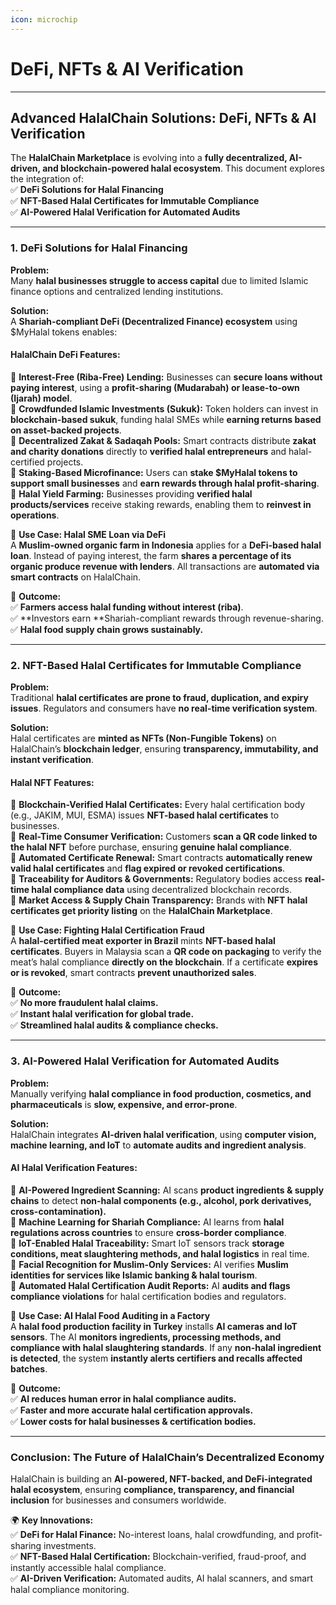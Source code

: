 ```yaml
---
icon: microchip
---
```


# DeFi, NFTs & AI Verification

***

## **Advanced HalalChain Solutions: DeFi, NFTs & AI Verification**

The **HalalChain Marketplace** is evolving into a **fully decentralized, AI-driven, and blockchain-powered halal ecosystem**. This document explores the integration of:\
✅ **DeFi Solutions for Halal Financing**\
✅ **NFT-Based Halal Certificates for Immutable Compliance**\
✅ **AI-Powered Halal Verification for Automated Audits**

***

### **1. DeFi Solutions for Halal Financing**

**Problem:**\
Many **halal businesses struggle to access capital** due to limited Islamic finance options and centralized lending institutions.

**Solution:**\
A **Shariah-compliant DeFi (Decentralized Finance) ecosystem** using $MyHalal tokens enables:

#### **HalalChain DeFi Features:**

🔹 **Interest-Free (Riba-Free) Lending:** Businesses can **secure loans without paying interest**, using a **profit-sharing (Mudarabah) or lease-to-own (Ijarah) model**.\
🔹 **Crowdfunded Islamic Investments (Sukuk):** Token holders can invest in **blockchain-based sukuk**, funding halal SMEs while **earning returns based on asset-backed projects**.\
🔹 **Decentralized Zakat & Sadaqah Pools:** Smart contracts distribute **zakat and charity donations** directly to **verified halal entrepreneurs** and halal-certified projects.\
🔹 **Staking-Based Microfinance:** Users can **stake $MyHalal tokens to support small businesses** and **earn rewards through halal profit-sharing**.\
🔹 **Halal Yield Farming:** Businesses providing **verified halal products/services** receive staking rewards, enabling them to **reinvest in operations**.

📌 **Use Case: Halal SME Loan via DeFi**\
A **Muslim-owned organic farm in Indonesia** applies for a **DeFi-based halal loan**. Instead of paying interest, the farm **shares a percentage of its organic produce revenue with lenders**. All transactions are **automated via smart contracts** on HalalChain.

📌 **Outcome:**\
✅ **Farmers access halal funding without interest (riba)**.\
✅ \*\*Investors earn \*\*Shariah-compliant rewards through revenue-sharing.\
✅ **Halal food supply chain grows sustainably.**

***

### **2. NFT-Based Halal Certificates for Immutable Compliance**

**Problem:**\
Traditional **halal certificates are prone to fraud, duplication, and expiry issues**. Regulators and consumers have **no real-time verification system**.

**Solution:**\
Halal certificates are **minted as NFTs (Non-Fungible Tokens)** on HalalChain’s **blockchain ledger**, ensuring **transparency, immutability, and instant verification**.

#### **Halal NFT Features:**

🔹 **Blockchain-Verified Halal Certificates:** Every halal certification body (e.g., JAKIM, MUI, ESMA) issues **NFT-based halal certificates** to businesses.\
🔹 **Real-Time Consumer Verification:** Customers **scan a QR code linked to the halal NFT** before purchase, ensuring **genuine halal compliance**.\
🔹 **Automated Certificate Renewal:** Smart contracts **automatically renew valid halal certificates** and **flag expired or revoked certifications**.\
🔹 **Traceability for Auditors & Governments:** Regulatory bodies access **real-time halal compliance data** using decentralized blockchain records.\
🔹 **Market Access & Supply Chain Transparency:** Brands with **NFT halal certificates get priority listing** on the **HalalChain Marketplace**.

📌 **Use Case: Fighting Halal Certification Fraud**\
A **halal-certified meat exporter in Brazil** mints **NFT-based halal certificates**. Buyers in Malaysia scan a **QR code on packaging** to verify the meat’s halal compliance **directly on the blockchain**. If a certificate **expires or is revoked**, smart contracts **prevent unauthorized sales**.

📌 **Outcome:**\
✅ **No more fraudulent halal claims.**\
✅ **Instant halal verification for global trade.**\
✅ **Streamlined halal audits & compliance checks.**

***

### **3. AI-Powered Halal Verification for Automated Audits**

**Problem:**\
Manually verifying **halal compliance in food production, cosmetics, and pharmaceuticals** is **slow, expensive, and error-prone**.

**Solution:**\
HalalChain integrates **AI-driven halal verification**, using **computer vision, machine learning, and IoT** to **automate audits and ingredient analysis**.

#### **AI Halal Verification Features:**

🔹 **AI-Powered Ingredient Scanning:** AI scans **product ingredients & supply chains** to detect **non-halal components (e.g., alcohol, pork derivatives, cross-contamination).**\
🔹 **Machine Learning for Shariah Compliance:** AI learns from **halal regulations across countries** to ensure **cross-border compliance**.\
🔹 **IoT-Enabled Halal Traceability:** Smart IoT sensors track **storage conditions, meat slaughtering methods, and halal logistics** in real time.\
🔹 **Facial Recognition for Muslim-Only Services:** AI verifies **Muslim identities for services like Islamic banking & halal tourism**.\
🔹 **Automated Halal Certification Audit Reports:** AI **audits and flags compliance violations** for halal certification bodies and regulators.

📌 **Use Case: AI Halal Food Auditing in a Factory**\
A **halal food production facility in Turkey** installs **AI cameras and IoT sensors**. The AI **monitors ingredients, processing methods, and compliance with halal slaughtering standards**. If any **non-halal ingredient is detected**, the system **instantly alerts certifiers and recalls affected batches**.

📌 **Outcome:**\
✅ **AI reduces human error in halal compliance audits.**\
✅ **Faster and more accurate halal certification approvals.**\
✅ **Lower costs for halal businesses & certification bodies.**

***

### **Conclusion: The Future of HalalChain’s Decentralized Economy**

HalalChain is building an **AI-powered, NFT-backed, and DeFi-integrated halal ecosystem**, ensuring **compliance, transparency, and financial inclusion** for businesses and consumers worldwide.

🌍 **Key Innovations:**\
✅ **DeFi for Halal Finance:** No-interest loans, halal crowdfunding, and profit-sharing investments.\
✅ **NFT-Based Halal Certification:** Blockchain-verified, fraud-proof, and instantly accessible halal compliance.\
✅ **AI-Driven Verification:** Automated audits, AI halal scanners, and smart halal compliance monitoring.
